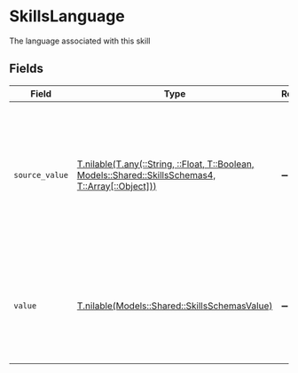# SkillsLanguage

The language associated with this skill


## Fields

| Field                                                                                                                                                                                                       | Type                                                                                                                                                                                                        | Required                                                                                                                                                                                                    | Description                                                                                                                                                                                                 | Example                                                                                                                                                                                                     |
| ----------------------------------------------------------------------------------------------------------------------------------------------------------------------------------------------------------- | ----------------------------------------------------------------------------------------------------------------------------------------------------------------------------------------------------------- | ----------------------------------------------------------------------------------------------------------------------------------------------------------------------------------------------------------- | ----------------------------------------------------------------------------------------------------------------------------------------------------------------------------------------------------------- | ----------------------------------------------------------------------------------------------------------------------------------------------------------------------------------------------------------- |
| `source_value`                                                                                                                                                                                              | [T.nilable(T.any(::String, ::Float, T::Boolean, Models::Shared::SkillsSchemas4, T::Array[::Object]))](../../models/shared/skillsschemassourcevalue.md)                                                      | :heavy_minus_sign:                                                                                                                                                                                          | For read operations: the original language code from the provider. For write operations: fallback value used when value is omitted or "unmapped_value". You must ensure this matches the provider's format. |                                                                                                                                                                                                             |
| `value`                                                                                                                                                                                                     | [T.nilable(Models::Shared::SkillsSchemasValue)](../../models/shared/skillsschemasvalue.md)                                                                                                                  | :heavy_minus_sign:                                                                                                                                                                                          | The unified locale code. For write operations: provide one of the listed enum values, or omit/set to "unmapped_value" to use source_value instead.                                                          | en_GB                                                                                                                                                                                                       |